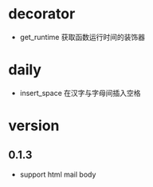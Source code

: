 # decorator
- get_runtime   获取函数运行时间的装饰器
# daily
- insert_space  在汉字与字母间插入空格
# version
## 0.1.3 
- support html mail body 